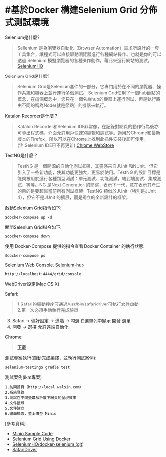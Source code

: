 
#基於Docker 構建Selenium Grid 分佈式測試環境
========
Selenium是什麼?

> Sellenium 是為瀏覽器自動化（Browser Automation）需求所設計的一套工具集合，讓程式可以直接驅動瀏覽器進行各種網站操作。也就是你的可以透過 Selenium 模擬瀏覽器的各種操作動作，藉此來進行網站的測試。 [SeleniumHQ](https://www.seleniumhq.org/projects/remote-control/)

Selenium Grid是什麼?

> Selenium Grid是Selenium套件的一部分，它專門用於在不同的瀏覽器、操作系統和機器上並行運行多個測試。
Selenium Grid使用了一個hub節點的概念，在這個概念中，您只在一個名為hub的機器上運行測試，但是執行將由不同的稱為Node(就是節點）的機器來執行。

Katalon Recorder是什麼？

> Katalon  Recorder和Selenium IDE非常像，在記錄對網頁的動作行為後亦可導出程式碼、介面允許用戶快速的編輯和調試等。適用於Chrome和最新版本的Firefox，所以可以在Chrome上找到此插件安裝後即可使用。(注:Selenium IDE已不再更新)	[Chrome WebStore](https://chrome.google.com/webstore/detail/katalon-recorder-selenium/ljdobmomdgdljniojadhoplhkpialdid)

TestNG是什麼？

> TestNG 是一個開源的自動化測試框架，其靈感來自JUnit 和NUnit，但它引入了一些新功能，使其功能更強大，更易於使用。TestNG 的設計目標是能夠被用於進行各種類型測試：單元測試、功能測試，端到端測試、集成測試，等等。NG 是Next Generation 的簡寫，表示下一代，意在表示其產生的目的是要超越當前所有測試框架。TestNG 類似於JUnit（特別是JUnit 4），但它不是JUnit 的擴展，而是獨立的全新設計的框架。

啟動Selenium Grid指令如下:

    $docker-compose up -d

關閉Selenium Grid指令如下:

    $docker-compose down

使用 Docker-Compose 提供的指令查看 Docker Container 的執行狀態:

    $docker-compose ps

Selenium Web Console. [Selenium-hub]( http://localhost:4444/grid/console)

    http://localhost:4444/grid/console      

 WebDriver設定(Mac OS X)

 Safari:
> 1.Safari的驅動程序可通過/usr/bin/safaridriver可執行文件啟動  
 2.第一次必須手動執行完成驗證  
 3. Safari -> 偏好設定 -> 進階 -> 勾選 在選單列中顯示 開發 選單  
 4. 開發 -> 選擇 允許遠端自動化

 Chrome:
> [下載]( https://sites.google.com/a/chromium.org/chromedriver/downloads)  

測試專案執行(自動完成編譯，並執行測試案例):

    selenium-testing$ gradle test

測試案例(ikm專案)

    1.訪問首頁（http://local.walsin.com）
    2.系統登錄
    3.測試在不同螢幕解析度下網頁的呈現效果
    4.文件搜尋
    5.文件建立
    6.畫面擷取，並上傳至 Minio

[參考資料]

-  [Minio Sample Code](https://docs.min.io/docs/java-client-quickstart-guide.html )
-  [Selenium Grid Using Docker](https://medium.com/@amartanwar93/selenium-grid-using-docker-ab66f15c657b )
-  [SeleniumHQ/docker-selenium (git)](https://github.com/SeleniumHQ/docker-selenium)
-  [SafariDriver]( https://webkit.org/blog/6900/webdriver-support-in-safari-10/)  
